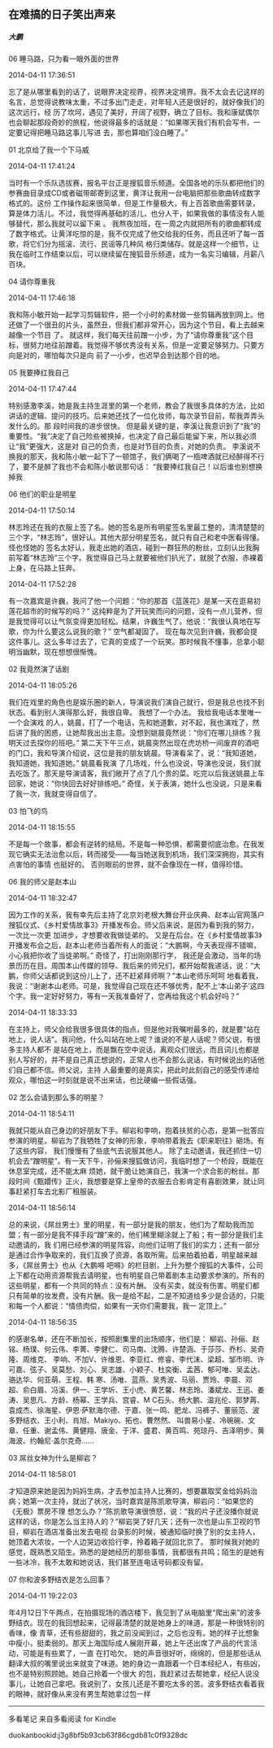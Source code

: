 ## 在难搞的日子笑出声来

##### 大鹏

  

  06 睡马路，只为看一眼外面的世界

  

2014-04-11 17:36:51

忘了是从哪里看到的话了，说眼界决定视界，视界决定境界。我不太会去记这样的名言，总觉得说教味太重，不过多出门走走，对年轻人还是很好的，就好像我们的这次远行，经
历了坎坷，遇见了美好，开阔了视野，确立了目标。我和康斌偶尔也会聊起那段奇妙的旅程，他说得最多的话就是：“如果哪天我们有机会写书，一定要记得把睡马路这事儿写进
去，那也算咱们没白睡了。”

  

  01 北京给了我一个下马威

  

2014-04-11 17:41:24

当时有一个乐队选拔赛，报名平台正是搜狐音乐频道。全国各地的乐队都把他们的参赛曲目录成CD或者磁带邮寄到这里，黄洋让我用一台电脑把那些歌曲转成数字格式的。这份
工作操作起来很简单，但是工作量极大，有上百首歌曲需要转录，算是体力活儿。不过，我觉得再基础的活儿，也分人干，如果我做的事情没有人能够替代，那么我就可以留下来
。 我熬夜加班，在一周之内就把所有的歌曲都转成了数字格式。让黄洋吃惊的是，我不仅完成了他交给我的任务，而且还听了每一首歌，将它们分为摇滚、流行、民谣等几种风
格归类储存。就是这样一个细节，让我在临时工作结束以后，可以继续留在搜狐音乐频道，成为一名实习编辑，月薪八百块。

  

  04 请你尊重我

  

2014-04-11 17:46:18

我和陈小敏开始一起学习剪辑软件，把一个小时的素材做一些剪辑再放到网上。他还做了一个很丑的片头，虽然丑，但我们都非常开心，因为这个节目，看上去越来越像一个节目
了。 就这样，我们每天往前蹭一小步，为了“请你尊重我”这个目标，很努力地往前蹭着。我觉得不够优秀没有关系，但是一定要足够努力。只要方向是对的，哪怕每次只是向
前了一小步，也迟早会到达那个目的地。

  

  05 我要捧红我自己

  

2014-04-11 17:47:44

特别感激李溪，她是我主持生涯里的第一个老师，教会了我很多具体的方法，比如讲话的逻辑、提问的技巧。后来她还找了一位化妆师，每次录节目前，帮我弄弄头发什么的。那
段时间我的进步很快。 但是最关键的是，李溪让我意识到了“我”的重要性。“我”决定了自己险些被换掉，也决定了自己最后能留下来，所以我必须让“我”更强大，这是对
自己的负责，也是对节目的负责，对她的负责。
李溪说不换我的那天，我和陈小敏一起下了一顿馆子，我们俩喝了一瓶啤酒就已经醉得不行了，要不是醉了我也不会和陈小敏说那句话：
“我要捧红我自己！以后谁也别想换掉我

  

  06 他们的职业是明星

  

2014-04-11 17:50:14

林志玲还在我的衣服上签了名。她的签名是所有明星签名里最工整的，清清楚楚的三个字，“林志玲”，很好认。其他大部分明星签名，就只有自己和老中医看得懂。怪也怪她的
签名太好认，我走出她的酒店，碰到一群狂热的粉丝，立刻认出我胸前写着“林志玲”三个字。我觉得自己马上就要被他们扒光了，就脱了衣服，赤裸着上身，在马路上狂奔。

  

2014-04-11 17:52:28

有一次嘉宾是许巍，我问了他一个问题：“你的那首《蓝莲花》是某一天在逛易初莲花超市的时候写的吗？”
这纯粹是为了开玩笑而问的问题，没有一点儿营养，但是我觉得可以让气氛变得更加轻松。结果，许巍生气了。他说：“我很认真地在写歌，你为什么要这么说我的歌？”
空气都凝固了。 现在每次见到许巍，我都会提这件事儿。这么多年过去了，它真的变成了一个玩笑。那时候我不懂事，总拿小聪明当幽默，现在想想很惭愧。

  

  02 我竟然演了话剧

  

2014-04-11 18:05:26

我们在戏里的角色也是娱乐圈的新人，导演说我们演自己就行，但是我总也找不到状态。看到别人演得那么好，我很自卑。 我想了一个办法。 我给我电话本里唯一一个会演戏
的人，姚晨，打了一个电话，先和她道歉，对不起，我也演戏了，然后讲了我的困惑，让她帮我出出主意。没想到姚晨竟然说：“你们在哪儿排练？我明天过去探你的班吧。”
第二天下午三点，姚晨突然出现在虎坊桥一间废弃的酒吧的门口，我和导演介绍说，这位是我的朋友姚晨。导演看呆了，说：“我知道她，我知道她，我知道她。” 姚晨看我演
了几场戏，什么也没说，导演也没说，我们就去吃饭了。那天是导演请客，我们敞开了点了几个贵的菜。吃完以后我送姚晨上车回家，她说：“你快回去好好排练吧。”
奇怪，关于表演，她什么也没说，只是来看了我一次，我就变得自信了。

  

  03 怕飞的鸟

  

2014-04-11 18:15:55

不是每一个故事，都会有逆转的结局。不是每一种恐惧，都需要彻底治愈。在我发现它确实无法治愈以后，转而接受——每当她送我到机场，我们深深拥抱，其实有点害怕的事情
也挺好的。 否则眼前的世界，就不会像现在一样，值得珍惜。

  

  06 我的师父是赵本山

  

2014-04-11 18:32:47

因为工作的关系，我有幸先后主持了北京刘老根大舞台开业庆典、赵本山官网落户搜狐仪式、《乡村爱情故事3》开播发布会。师父后来说，是因为看到我的努力，一次比一次更
加进步，才想要收我做徒弟的。
又是在后台。在《乡村爱情故事3》开播发布会之后，赵本山老师当着所有人的面说：“大鹏啊，今天表现得不错嘛，小心我把你收了当徒弟啊。” 奇怪了，打出刚刚那行字，
我还是会激动，当年的场景历历在目。周围本山传媒的领导、我后来的师兄们，都开始帮我递话，说：“大鹏，你师父话都说到这份儿上了，还不赶紧拜师啊？”本山老师乐呵呵
地看着我，我说：“谢谢本山老师。可是，我觉得自己现在还不够优秀，配不上‘本山弟子’这四个字。我一定好好努力，等有一天我准备好了，您再给我这个机会好吗？”

  

2014-04-11 18:33:33

在主持上，师父会给我很多很具体的指点，但是他对我嘱咐最多的，就是要“站在地上，说人话”。我问他，什么叫站在地上呢？谁说的不是人话呢？师父说，有很多主持人都不
是站在地上，而是飘在空中说话，离观众们很远，而且词儿也都是别人写好的，并不是自己真正想说的，正常人也不会那么说话，有时候说出的话他们自己都不信。师父说，主持
人最重要的是真实，把此时此刻自己的感受传递给观众，哪怕这一时刻就是说不出来话，也比硬编一些假话强。

  

  02 怎么会请到那么多的明星？

  

2014-04-11 18:54:11

我就只能从自己身边的好朋友下手。柳岩和李响，抱着扶贫的心态，是第一批答应参演的明星。柳岩为了我牺牲了女神的形象，李响带着我去《职来职往》砸场。有了这些内容，
我们慢慢有了些底气去说服其他人。 除了主动邀请，我还抓住一切机会去“蹭明星”。有一天下午，孙俪来搜狐做访问，我临时想了一个桥段，既能在休息室完成，还不能太麻
烦她，就干脆让她演自己，我演一个求合影的粉丝。那段时间《甄嬛传》正火，我想要是穿上皇帝的衣服去合影肯定有喜剧效果，就让同事赶紧打车去北影厂租服装。

  

2014-04-11 18:56:14

总的来说，《屌丝男士》里的明星，有一部分是我的朋友，他们为了帮助我而加盟；有一部分是我不择手段“蹭”来的，他们稀里糊涂就上了船；有一部分是我们主动邀请的，我
们用已经参演的明星阵容，向他们证明了我们的实力；还有一部分是通过合作争取来的，我们互换了资源，各取所需。后来拍着拍着，明星越来越多，《屌丝男士》也从《大鹏嘚
吧嘚》的栏目剧，上升为整个搜狐的大事件，公司上下都在动用资源帮我去请明星，也有明星自己带着剧本主动要求参演的。所有的这些明星，都有一个共同的特点：没有片酬。
没有买卖，就没有伤害。明星们都只有简单的妆发费，没有片酬。我一是给不起，二是不知道给多少是合适的，只能和每一个人都说：“情债肉偿，如果有一天你们需要我，我一
定顶上。”

  

2014-04-11 18:56:35

的感谢名单，还在不断加长，按照剧集里的出场顺序，他们是： 柳岩、孙俪、赵铭、杨璞、何云伟、李菁、李健仁、司马南、沈腾、许楚涵、于莎莎、乔杉、吴奇隆、周维克、
李响、不加V、许维恩、李亚红、修睿、李代沫、梁超、邹市明、许可嘉、弦子、吴莫愁、刘心、吴志雄、小颖子、杜奕衡、孟茜、郁可唯、吴孟达、骆达华、何亚萌、王程、韩
寒、汤唯、蓝燕、吴秀波、马丽、贾玲、李晨、邓超、俞白眉、冯溪、伊一、王学圻、王小虎、黄艺馨、林志玲、潘斌龙、王迅、姜涛、吴思凡、方龄、杨幂、王学兵、宫睿、M
C石头、杨大鹏、温兆伦、郭梦苒、袁成杰、徐海星、伊恩·萨默海尔德、于嘉、张一鸣、肥龙、冯裤子、董丽范、波多野结衣、王小利、肖旭、Makiyo、拓也、曹然然、
叫兽易小星、冷碗碗、文章、任重、谢孟伟、黄健翔、唐金、于洋、盛君、黄百鸣、苑琼丹、吉泽明步、黄海波、约翰尼·盖尔克奇……

  

  03 屌丝女神为什么是柳岩？

  

2014-04-11 18:58:01

才知道原来她是因为妈妈生病，才去参加主持人比赛的，想要赢取奖金给妈妈治病；她第一次主持，就出了状况，当时嘉宾是陈凯歌导演，柳岩问：“如果您的《无极》票房不理
想怎么办？”陈凯歌导演很愤怒，说：“我的片子还没播你就说这样的话，你是怎么当主持人的？”柳岩哭了好几天；还有一次也是山东卫视的节目，柳岩在酒店准备出发去电视
台录影的时候，被通知临时换了别的女主持人，她顶着大浓妆，一个人边哭边收拾行李，拎着箱子就回北京了。
那时候我对她的感觉，既熟悉又陌生。熟悉的是她经历的那些事情，我都很有共鸣；陌生的是她有一些冰冷，我不太敢和她说话，我们甚至连电话号码都没有留。

  

  07 你和波多野结衣是怎么回事？

  

2014-04-11 19:22:03

年4月12日下午两点，在拍摄现场的酒店楼下，我见到了从电脑里“爬出来”的波多野结衣。现在的我回想起来，记得最清楚的就是她身上的味道，那是一种很特别的香味，像
青草，还有些甜甜的，我之前没闻到过，之后也没有。她的样子比想象中瘦小，挺柔弱的。那天上海国际成人展刚开幕，她上午还出席了产品的代言活动，可能是有些累了，一直
在打哈欠。 她的声音很好听，绵绵的，但是那些话从翻译大叔的嘴里说出来就变了味道。她的身边一直跟着一个日本经纪人，有些凶，也不是特别照顾她。她自己拎着一个很大
的包，我赶紧过去帮她拿，经纪人说没事儿，让她自己拿吧。我说别了，女孩儿还是不要吃太多的苦。波多野结衣看着我的眼神，就好像从来没有男生帮她拿过包一样

* * *

多看笔记 来自多看阅读 for Kindle

duokanbookid:j3g8bf5b93cb63f86cgdb81c0f9328dc

